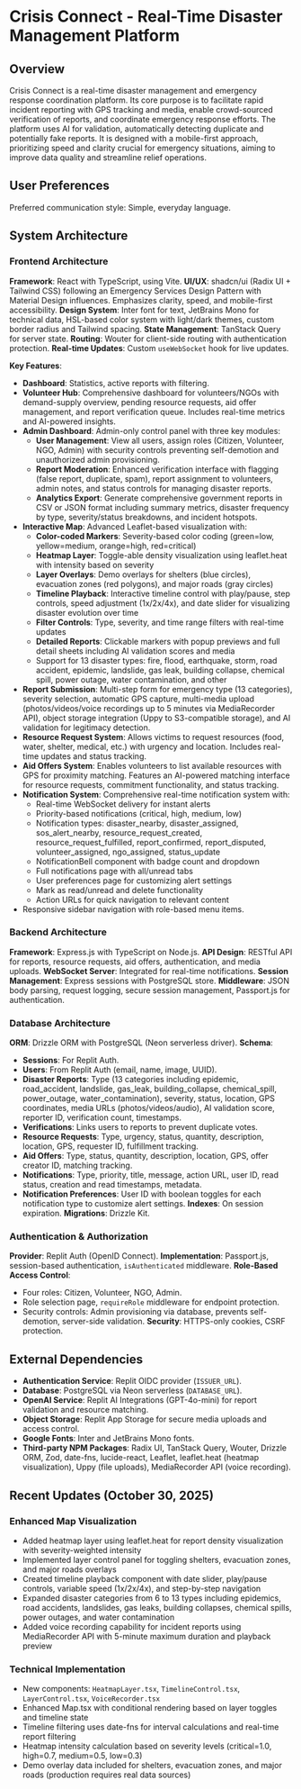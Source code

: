 # Crisis Connect - Real-Time Disaster Management Platform

## Overview

Crisis Connect is a real-time disaster management and emergency response coordination platform. Its core purpose is to facilitate rapid incident reporting with GPS tracking and media, enable crowd-sourced verification of reports, and coordinate emergency response efforts. The platform uses AI for validation, automatically detecting duplicate and potentially fake reports. It is designed with a mobile-first approach, prioritizing speed and clarity crucial for emergency situations, aiming to improve data quality and streamline relief operations.

## User Preferences

Preferred communication style: Simple, everyday language.

## System Architecture

### Frontend Architecture

**Framework**: React with TypeScript, using Vite.
**UI/UX**: shadcn/ui (Radix UI + Tailwind CSS) following an Emergency Services Design Pattern with Material Design influences. Emphasizes clarity, speed, and mobile-first accessibility.
**Design System**: Inter font for text, JetBrains Mono for technical data, HSL-based color system with light/dark themes, custom border radius and Tailwind spacing.
**State Management**: TanStack Query for server state.
**Routing**: Wouter for client-side routing with authentication protection.
**Real-time Updates**: Custom `useWebSocket` hook for live updates.

**Key Features**:
-   **Dashboard**: Statistics, active reports with filtering.
-   **Volunteer Hub**: Comprehensive dashboard for volunteers/NGOs with demand-supply overview, pending resource requests, aid offer management, and report verification queue. Includes real-time metrics and AI-powered insights.
-   **Admin Dashboard**: Admin-only control panel with three key modules:
    -   **User Management**: View all users, assign roles (Citizen, Volunteer, NGO, Admin) with security controls preventing self-demotion and unauthorized admin provisioning.
    -   **Report Moderation**: Enhanced verification interface with flagging (false report, duplicate, spam), report assignment to volunteers, admin notes, and status controls for managing disaster reports.
    -   **Analytics Export**: Generate comprehensive government reports in CSV or JSON format including summary metrics, disaster frequency by type, severity/status breakdowns, and incident hotspots.
-   **Interactive Map**: Advanced Leaflet-based visualization with:
    -   **Color-coded Markers**: Severity-based color coding (green=low, yellow=medium, orange=high, red=critical)
    -   **Heatmap Layer**: Toggle-able density visualization using leaflet.heat with intensity based on severity
    -   **Layer Overlays**: Demo overlays for shelters (blue circles), evacuation zones (red polygons), and major roads (gray circles)
    -   **Timeline Playback**: Interactive timeline control with play/pause, step controls, speed adjustment (1x/2x/4x), and date slider for visualizing disaster evolution over time
    -   **Filter Controls**: Type, severity, and time range filters with real-time updates
    -   **Detailed Reports**: Clickable markers with popup previews and full detail sheets including AI validation scores and media
    -   Support for 13 disaster types: fire, flood, earthquake, storm, road accident, epidemic, landslide, gas leak, building collapse, chemical spill, power outage, water contamination, and other
-   **Report Submission**: Multi-step form for emergency type (13 categories), severity selection, automatic GPS capture, multi-media upload (photos/videos/voice recordings up to 5 minutes via MediaRecorder API), object storage integration (Uppy to S3-compatible storage), and AI validation for legitimacy detection.
-   **Resource Request System**: Allows victims to request resources (food, water, shelter, medical, etc.) with urgency and location. Includes real-time updates and status tracking.
-   **Aid Offers System**: Enables volunteers to list available resources with GPS for proximity matching. Features an AI-powered matching interface for resource requests, commitment functionality, and status tracking.
-   **Notification System**: Comprehensive real-time notification system with:
    -   Real-time WebSocket delivery for instant alerts
    -   Priority-based notifications (critical, high, medium, low)
    -   Notification types: disaster_nearby, disaster_assigned, sos_alert_nearby, resource_request_created, resource_request_fulfilled, report_confirmed, report_disputed, volunteer_assigned, ngo_assigned, status_update
    -   NotificationBell component with badge count and dropdown
    -   Full notifications page with all/unread tabs
    -   User preferences page for customizing alert settings
    -   Mark as read/unread and delete functionality
    -   Action URLs for quick navigation to relevant content
-   Responsive sidebar navigation with role-based menu items.

### Backend Architecture

**Framework**: Express.js with TypeScript on Node.js.
**API Design**: RESTful API for reports, resource requests, aid offers, authentication, and media uploads.
**WebSocket Server**: Integrated for real-time notifications.
**Session Management**: Express sessions with PostgreSQL store.
**Middleware**: JSON body parsing, request logging, secure session management, Passport.js for authentication.

### Database Architecture

**ORM**: Drizzle ORM with PostgreSQL (Neon serverless driver).
**Schema**:
-   **Sessions**: For Replit Auth.
-   **Users**: From Replit Auth (email, name, image, UUID).
-   **Disaster Reports**: Type (13 categories including epidemic, road_accident, landslide, gas_leak, building_collapse, chemical_spill, power_outage, water_contamination), severity, status, location, GPS coordinates, media URLs (photos/videos/audio), AI validation score, reporter ID, verification count, timestamps.
-   **Verifications**: Links users to reports to prevent duplicate votes.
-   **Resource Requests**: Type, urgency, status, quantity, description, location, GPS, requester ID, fulfillment tracking.
-   **Aid Offers**: Type, status, quantity, description, location, GPS, offer creator ID, matching tracking.
-   **Notifications**: Type, priority, title, message, action URL, user ID, read status, creation and read timestamps, metadata.
-   **Notification Preferences**: User ID with boolean toggles for each notification type to customize alert settings.
**Indexes**: On session expiration.
**Migrations**: Drizzle Kit.

### Authentication & Authorization

**Provider**: Replit Auth (OpenID Connect).
**Implementation**: Passport.js, session-based authentication, `isAuthenticated` middleware.
**Role-Based Access Control**:
-   Four roles: Citizen, Volunteer, NGO, Admin.
-   Role selection page, `requireRole` middleware for endpoint protection.
-   Security controls: Admin provisioning via database, prevents self-demotion, server-side validation.
**Security**: HTTPS-only cookies, CSRF protection.

## External Dependencies

-   **Authentication Service**: Replit OIDC provider (`ISSUER_URL`).
-   **Database**: PostgreSQL via Neon serverless (`DATABASE_URL`).
-   **OpenAI Service**: Replit AI Integrations (GPT-4o-mini) for report validation and resource matching.
-   **Object Storage**: Replit App Storage for secure media uploads and access control.
-   **Google Fonts**: Inter and JetBrains Mono fonts.
-   **Third-party NPM Packages**: Radix UI, TanStack Query, Wouter, Drizzle ORM, Zod, date-fns, lucide-react, Leaflet, leaflet.heat (heatmap visualization), Uppy (file uploads), MediaRecorder API (voice recording).

## Recent Updates (October 30, 2025)

### Enhanced Map Visualization
- Added heatmap layer using leaflet.heat for report density visualization with severity-weighted intensity
- Implemented layer control panel for toggling shelters, evacuation zones, and major roads overlays
- Created timeline playback component with date slider, play/pause controls, variable speed (1x/2x/4x), and step-by-step navigation
- Expanded disaster categories from 6 to 13 types including epidemics, road accidents, landslides, gas leaks, building collapses, chemical spills, power outages, and water contamination
- Added voice recording capability for incident reports using MediaRecorder API with 5-minute maximum duration and playback preview

### Technical Implementation
- New components: `HeatmapLayer.tsx`, `TimelineControl.tsx`, `LayerControl.tsx`, `VoiceRecorder.tsx`
- Enhanced Map.tsx with conditional rendering based on layer toggles and timeline state
- Timeline filtering uses date-fns for interval calculations and real-time report filtering
- Heatmap intensity calculation based on severity levels (critical=1.0, high=0.7, medium=0.5, low=0.3)
- Demo overlay data included for shelters, evacuation zones, and major roads (production requires real data sources)